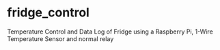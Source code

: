 # fridge_control
Temperature Control and Data Log of Fridge using a Raspberry Pi, 1-Wire Temperature Sensor and normal relay
